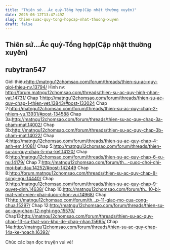 ```yaml
---
title: "Thiên sứ...Ác quỷ-Tổng hợp(Cập nhật thường xuyên)"
date: 2025-06-12T13:47:49Z
slug: thien-suac-quy-tong-hopcap-nhat-thuong-xuyen
draft: false
---
```


## Thiên sứ...Ác quỷ-Tổng hợp(Cập nhật thường xuyên)

## rubytran547

Giới thiệu:http://matngu12chomsao.com/forum/threads/thien-su-ac-quy-gioi-thieu-nv.13794/
Hình nv: http://forum.matngu12chomsao.com/threads/thien-su-ac-quy-hinh-nhan-vat.14731/
Chap 1:http://matngu12chomsao.com/forum/threads/thien-su-ac-quy-chap-1-thien-yet.13843/#post-133024
Chap 2:http://matngu12chomsao.com/forum/threads/thien-su-ac-quy-chap-2-nhiem-vu.13931/#post-134588
Chap 3a:http://matngu12chomsao.com/forum/threads/thien-su-ac-quy-chap-3a-cham-mat.14002/
Chap 3b:http://matngu12chomsao.com/forum/threads/thien-su-ac-quy-chap-3b-cham-mat.14022/
Chap 4:http://matngu12chomsao.com/forum/threads/thien-su-ac-quy-chap-4-anh-em.14081/
Chap 5:http://matngu12chomsao.com/forum/threads/thien-su-ac-quy-chap-5-ma-ket.14120/
Chap 6:http://matngu12chomsao.com/forum/threads/thien-su-ac-quy-chap-6-xu-nu.14179/
Chap 7:http://matngu12chomsao.com/forum/th...-cuoc-choi-chi-moi-bat-dau.14252/#post-142449
Chap 8:http://forum.matngu12chomsao.com/threads/thien-su-ac-quy-chap-8-song-ngu.14440/
Chap 9:http://matngu12chomsao.com/forum/threads/thien-su-ac-quy-chap-9-quyet-dinh.14638/
Chap 10:http://matngu12chomsao.com/forum/th...10-bi-mat-vinh-vien-phai-duoc-chon-vui.14968/
Chap 11:http://matngu12chomsao.com/forum/th...p-11-giac-mo-cua-cong-chua.15297/
Chap 12:http://matngu12chomsao.com/forum/threads/thien-su-ac-quy-chap-12-nghi-ngo.15570/
Chap13:http://matngu12chomsao.com/forum/threads/thien-su-ac-quy-chap-13-su-that-von-kho-de-chap-nhan.15665/
Chap 14a:http://matngu12chomsao.com/forum/threads/thien-su-ac-quy-chap-14a-ke-hoach.16392/
 
Chúc các bạn đọc truyện vui vẻ!